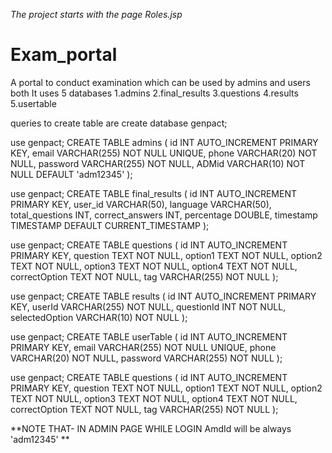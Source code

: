 *The project starts with the page Roles.jsp*
# Exam_portal
A portal to conduct examination which can be used by admins and users both
It uses 5 databases
1.admins
2.final_results
3.questions
4.results
5.usertable

queries to create table are
create database genpact;

use genpact;
CREATE TABLE admins (
    id INT AUTO_INCREMENT PRIMARY KEY,
    email VARCHAR(255) NOT NULL UNIQUE,
    phone VARCHAR(20) NOT NULL,
    password VARCHAR(255) NOT NULL,
    ADMid VARCHAR(10) NOT NULL DEFAULT 'adm12345'
);

use genpact;
CREATE TABLE final_results (
    id INT AUTO_INCREMENT PRIMARY KEY,
    user_id VARCHAR(50),
    language VARCHAR(50),
    total_questions INT,
    correct_answers INT,
    percentage DOUBLE,
    timestamp TIMESTAMP DEFAULT CURRENT_TIMESTAMP
);

use genpact;
CREATE TABLE questions (
    id INT AUTO_INCREMENT PRIMARY KEY,
    question TEXT NOT NULL,
    option1 TEXT NOT NULL,
    option2 TEXT NOT NULL,
    option3 TEXT NOT NULL,
    option4 TEXT NOT NULL,
    correctOption TEXT NOT NULL,
    tag VARCHAR(255) NOT NULL
);

use genpact;
CREATE TABLE results (
    id INT AUTO_INCREMENT PRIMARY KEY,
    userId VARCHAR(255) NOT NULL,
    questionId INT NOT NULL,
    selectedOption VARCHAR(10) NOT NULL
);

use genpact;
CREATE TABLE userTable (
    id INT AUTO_INCREMENT PRIMARY KEY,
    email VARCHAR(255) NOT NULL UNIQUE,
    phone VARCHAR(20) NOT NULL,
    password VARCHAR(255) NOT NULL
);

use genpact;
CREATE TABLE questions (
    id INT AUTO_INCREMENT PRIMARY KEY,
    question TEXT NOT NULL,
    option1 TEXT NOT NULL,
    option2 TEXT NOT NULL,
    option3 TEXT NOT NULL,
    option4 TEXT NOT NULL,
    correctOption TEXT NOT NULL,
    tag VARCHAR(255) NOT NULL
);


**NOTE THAT-   IN ADMIN PAGE WHILE LOGIN AmdId will be always 'adm12345' **
